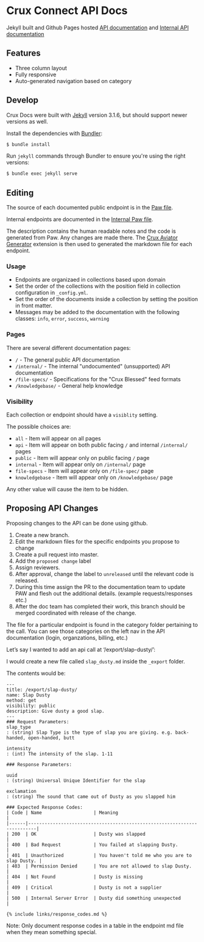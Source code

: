 # Crux Connect API Docs

Jekyll built and Github Pages hosted [API documentation](https://docs.cruxconnect.com)
and [Internal API documentation](https://docs.cruxconnect.com/internal/)

## Features

* Three column layout
* Fully responsive
* Auto-generated navigation based on category

## Develop
Crux Docs were built with [Jekyll](http://jekyllrb.com/) version 3.1.6, but should support newer versions as well.

Install the dependencies with [Bundler](http://bundler.io/):

~~~bash
$ bundle install
~~~

Run `jekyll` commands through Bundler to ensure you're using the right versions:

~~~bash
$ bundle exec jekyll serve
~~~

## Editing

The source of each documented public endpoint is in the [Paw file](/files/Crux-API-Project.paw).

Internal endpoints are documented in the [Internal Paw file](/files/Internal_Crux_API-Project.paw).

The description contains the human readable notes and the code is generated from Paw.
Any changes are made there.
The [Crux Aviator Generator](https://github.com/CruxConnect/paw-aviator-extension)
extension is then used to generated the markdown file for each endpoint.

### Usage

* Endpoints are organizaed in collections based upon domain
* Set the order of the collections with the position field in collection configuration in `_config.yml`.
* Set the order of the documents inside a collection by setting the position in front matter.
* Messages may be added to the documentation with the following classes: `info`, `error`, `success`, `warning`

### Pages

There are several different documentation pages:

* `/` - The general public API documentation
* `/internal/` - The internal "undocumented" (unsupported) API documentation
* `/file-specs/` - Specifications for the "Crux Blessed" feed formats
* `/knowledgebase/` - General help knowledge

### Visibility

Each collection or endpoint should have a `visiblity` setting.

The possible choices are:

* `all` - Item will appear on all pages
* `api` - Item will appear on both public facing `/` and internal `/internal/` pages
* `public` - Item will appear only on public facing `/` page
* `internal` - Item will appear only on `/internal/` page
* `file-specs` - Item will appear only on `/file-spec/` page
* `knowledgebase` - Item will appear only on `/knowledgebase/` page

Any other value will cause the item to be hidden.

## Proposing API Changes

Proposing changes to the API can be done using github.

1. Create a new branch.
1. Edit the markdown files for the specific endpoints you propose to change
1. Create a pull request into master.
1. Add the `proposed change` label
1. Assign reviewers.
1. After approval, change the label to `unreleased` until the relevant code is released.
1. During this time assign the PR to the documentation team to update PAW and flesh out the additional details. (example requests/responses etc.)
1. After the doc team has completed their work, this branch should be merged coordinated with release of the change.

The file for a particular endpoint is found in the category folder pertaining to the call.
You can see those categories on the left nav in the API documentation (login, organzations, billing, etc.)

Let’s say I wanted to add an api call at ‘/export/slap-dusty/’:

I would create a new file called `slap_dusty.md` inside the `_export` folder.

The contents would be:
```
---
title: /export/slap-dusty/
name: Slap Dusty
method: get
visibility: public
description: Give dusty a good slap.
---
### Request Parameters:
slap_type
: (string) Slap Type is the type of slap you are giving. e.g. back-handed, open-handed, butt

intensity
: (int) The intensity of the slap. 1-11

### Response Parameters:

uuid
: (string) Universal Unique Identifier for the slap

exclamation
: (string) The sound that came out of Dusty as you slapped him

### Expected Response Codes:
| Code | Name                   | Meaning                                        |
|------|-------------------------------------------------------------------------|
| 200  | OK                     | Dusty was slapped                              |
| 400  | Bad Request            | You failed at slapping Dusty.                  |
| 401  | Unauthorized           | You haven't told me who you are to slap Dusty. |
| 403  | Permission Denied      | You are not allowed to slap Dusty.             |
| 404  | Not Found              | Dusty is missing                               |
| 409  | Critical               | Dusty is not a supplier                        |
| 500  | Internal Server Error  | Dusty did something unexpected                 |

{% include links/response_codes.md %}
```

Note: Only document response codes in a table in the endpoint md file when they mean something special.
